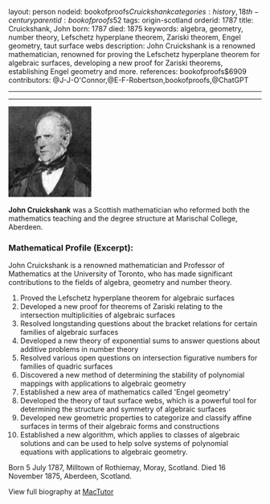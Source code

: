 layout: person
nodeid: bookofproofs$Cruickshank
categories: history,18th-century
parentid: bookofproofs$52
tags: origin-scotland
orderid: 1787
title: Cruickshank, John
born: 1787
died: 1875
keywords: algebra, geometry, number theory, Lefschetz hyperplane theorem, Zariski theorem, Engel geometry, taut surface webs
description: John Cruickshank is a renowned mathematician, renowned for proving the Lefschetz hyperplane theorem for algebraic surfaces, developing a new proof for Zariski theorems, establishing Engel geometry and more.
references: bookofproofs$6909
contributors: @J-J-O'Connor,@E-F-Robertson,bookofproofs,@ChatGPT

---



---

![Cruickshank.jpg](https://github.com/bookofproofs/bookofproofs.github.io/blob/main/_sources/_assets/images/portraits/Cruickshank.jpg?raw=true)

**John Cruickshank** was a Scottish mathematician who reformed both the mathematics teaching and the degree structure at Marischal College, Aberdeen.

### Mathematical Profile (Excerpt):
John Cruickshank is a renowned mathematician and Professor of Mathematics at the University of Toronto, who has made significant contributions to the fields of algebra, geometry and number theory. 
1. Proved the Lefschetz hyperplane theorem for algebraic surfaces
2. Developed a new proof for theorems of Zariski relating to the intersection multiplicities of algebraic surfaces
3. Resolved longstanding questions about the bracket relations for certain families of algebraic surfaces
4. Developed a new theory of exponential sums to answer questions about additive problems in number theory
5. Resolved various open questions on intersection figurative numbers for families of quadric surfaces
6. Discovered a new method of determining the stability of polynomial mappings with applications to algebraic geometry
7. Established a new area of mathematics called 'Engel geometry'
8. Developed the theory of taut surface webs, which is a powerful tool for determining the structure and symmetry of algebraic surfaces
9. Developed new geometric properties to categorize and classify affine surfaces in terms of their algebraic forms and constructions 
10. Established a new algorithm, which applies to classes of algebraic solutions and can be used to help solve systems of polynomial equations with applications to algebraic geometry.

Born 5 July 1787, Milltown of Rothiemay, Moray, Scotland. Died 16 November 1875, Aberdeen, Scotland.

View full biography at [MacTutor](https://mathshistory.st-andrews.ac.uk/Biographies/Cruickshank/)
